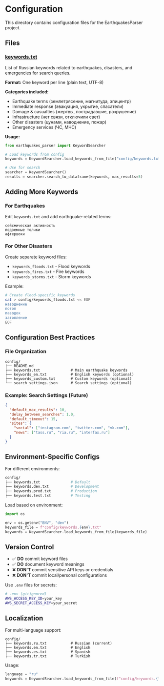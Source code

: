 # Configuration

This directory contains configuration files for the EarthquakesParser project.

## Files

### [keywords.txt](keywords.txt)

List of Russian keywords related to earthquakes, disasters, and emergencies for search queries.

**Format:** One keyword per line (plain text, UTF-8)

**Categories included:**
- Earthquake terms (землетрясение, магнитуда, эпицентр)
- Immediate response (эвакуация, укрытие, спасатели)
- Damage & casualties (жертвы, пострадавшие, разрушение)
- Infrastructure (нет связи, отключили свет)
- Other disasters (цунами, наводнение, пожар)
- Emergency services (ЧС, МЧС)

**Usage:**

```python
from earthquakes_parser import KeywordSearcher

# Load keywords from config
keywords = KeywordSearcher.load_keywords_from_file("config/keywords.txt")

# Use for search
searcher = KeywordSearcher()
results = searcher.search_to_dataframe(keywords, max_results=5)
```

## Adding More Keywords

### For Earthquakes
Edit `keywords.txt` and add earthquake-related terms:
```
сейсмическая активность
подземные толчки
афтершоки
```

### For Other Disasters
Create separate keyword files:
- `keywords_floods.txt` - Flood keywords
- `keywords_fires.txt` - Fire keywords
- `keywords_storms.txt` - Storm keywords

Example:
```bash
# Create flood-specific keywords
cat > config/keywords_floods.txt << EOF
наводнение
потоп
паводок
затопление
EOF
```

## Configuration Best Practices

### File Organization

```
config/
├── README.md
├── keywords.txt              # Main earthquake keywords
├── keywords_en.txt           # English keywords (optional)
├── keywords_custom.txt       # Custom keywords (optional)
└── search_settings.json      # Search settings (optional)
```

### Example: Search Settings (Future)

```json
{
  "default_max_results": 10,
  "delay_between_searches": 1.0,
  "default_timeout": 15,
  "sites": {
    "social": ["instagram.com", "twitter.com", "vk.com"],
    "news": ["tass.ru", "ria.ru", "interfax.ru"]
  }
}
```

## Environment-Specific Configs

For different environments:

```bash
config/
├── keywords.txt              # Default
├── keywords.dev.txt          # Development
├── keywords.prod.txt         # Production
├── keywords.test.txt         # Testing
```

Load based on environment:
```python
import os

env = os.getenv("ENV", "dev")
keywords_file = f"config/keywords.{env}.txt"
keywords = KeywordSearcher.load_keywords_from_file(keywords_file)
```

## Version Control

- ✅ **DO** commit keyword files
- ✅ **DO** document keyword meanings
- ❌ **DON'T** commit sensitive API keys or credentials
- ❌ **DON'T** commit local/personal configurations

Use `.env` files for secrets:
```bash
# .env (gitignored)
AWS_ACCESS_KEY_ID=your_key
AWS_SECRET_ACCESS_KEY=your_secret
```

## Localization

For multi-language support:

```
config/
├── keywords.ru.txt           # Russian (current)
├── keywords.en.txt           # English
├── keywords.es.txt           # Spanish
├── keywords.tr.txt           # Turkish
```

Usage:
```python
language = "ru"
keywords = KeywordSearcher.load_keywords_from_file(f"config/keywords.{language}.txt")
```
